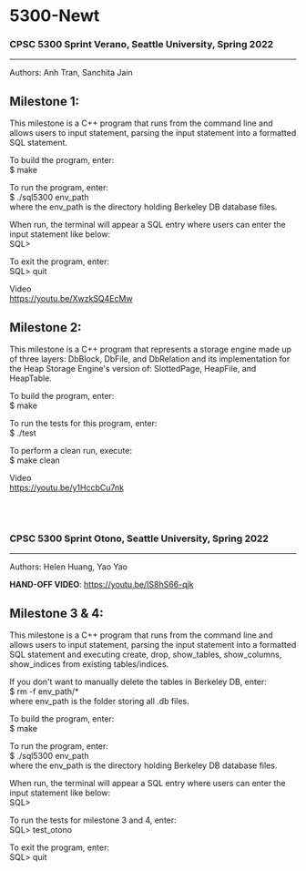 # 5300-Newt

### CPSC 5300 Sprint Verano, Seattle University, Spring 2022
--------------------------------------------------------------

Authors: Anh Tran, Sanchita Jain

**Milestone 1:**
--------------------------------

This milestone is a C++ program that runs from the command line and allows users to input statement, parsing the input statement into a formatted SQL statement.

To build the program, enter:
<br />
$ make

To run the program, enter: 
<br />
$ ./sql5300 env_path
<br />
where the env_path is the directory holding Berkeley DB database files.

When run, the terminal will appear a SQL entry where users can enter the input statement like below: 
<br />
SQL>

To exit the program, enter: 
<br />
SQL> quit

Video 
<br />
https://youtu.be/XwzkSQ4EcMw


**Milestone 2:**
-------------------------------
This milestone is a C++ program that represents a storage engine made up of three layers: DbBlock, DbFile, and DbRelation and its implementation for the Heap Storage Engine's version of: SlottedPage, HeapFile, and HeapTable.

To build the program, enter:
<br />
$ make

To run the tests for this program, enter: 
<br />
$ ./test 

To perform a clean run, execute: 
<br />
$ make clean
<br />

Video
<br />
https://youtu.be/y1HccbCu7nk 

<br />
<br />

### CPSC 5300 Sprint Otono, Seattle University, Spring 2022
--------------------------------------------------------------------

Authors: Helen Huang, Yao Yao

**HAND-OFF VIDEO**: https://youtu.be/IS8hS66-qjk


**Milestone 3 & 4:**
--------------------------------

This milestone is a C++ program that runs from the command line and allows users to input statement, parsing the input statement into a formatted SQL statement and executing create, drop, show_tables, show_columns, show_indices from existing tables/indices.

If you don't want to manually delete the tables in Berkeley DB, enter:
<br />
$ rm -f env_path/*
<br />
where env_path is the folder storing all .db files.

To build the program, enter:
<br />
$ make

To run the program, enter: 
<br />
$ ./sql5300 env_path
<br />
where the env_path is the directory holding Berkeley DB database files.

When run, the terminal will appear a SQL entry where users can enter the input statement like below: 
<br />
SQL>

To run the tests for milestone 3 and 4, enter:
<br />
SQL> test_otono

To exit the program, enter: 
<br />
SQL> quit


